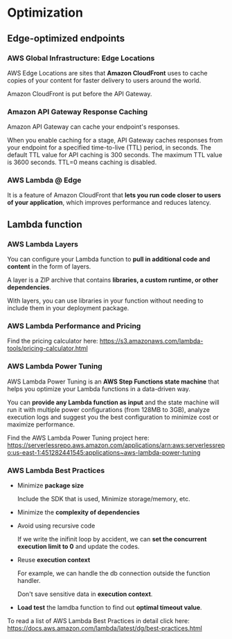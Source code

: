 # Optimization

## Edge-optimized endpoints

### AWS Global Infrastructure: Edge Locations

AWS Edge Locations are sites that **Amazon CloudFront** uses to cache copies of your content for faster delivery to users around the world.

Amazon CloudFront is put before the API Gateway.

### Amazon API Gateway Response Caching

Amazon API Gateway can cache your endpoint's responses.

When you enable caching for a stage, API Gateway caches responses from your endpoint for a specified time-to-live (TTL) period, in seconds. The default TTL value for API caching is 300 seconds. The maximum TTL value is 3600 seconds. TTL=0 means caching is disabled.

### AWS Lambda @ Edge

It is a feature of Amazon CloudFront that **lets you run code closer to users of your application**, which improves performance and reduces latency.

## Lambda function

### AWS Lambda Layers

You can configure your Lambda function to **pull in additional code and content** in the form of layers.

A layer is a ZIP archive that contains **libraries, a custom runtime, or other dependencies**.

With layers, you can use libraries in your function without needing to include them in your deployment package.

### AWS Lambda Performance and Pricing

Find the pricing calculator here: https://s3.amazonaws.com/lambda-tools/pricing-calculator.html

### AWS Lambda Power Tuning

AWS Lambda Power Tuning is an **AWS Step Functions state machine** that helps you optimize your Lambda functions in a data-driven way.

You can **provide any Lambda function as input** and the state machine will run it with multiple power configurations (from 128MB to 3GB), analyze execution logs and suggest you the best configuration to minimize cost or maximize performance.

Find the AWS Lambda Power Tuning project here: https://serverlessrepo.aws.amazon.com/applications/arn:aws:serverlessrepo:us-east-1:451282441545:applications~aws-lambda-power-tuning

### AWS Lambda Best Practices

- Minimize **package size**

  Include the SDK that is used, Minimize storage/memory, etc.

- Minimize the **complexity of dependencies**

- Avoid using recursive code

  If we write the inifinit loop by accident, we can **set the concurrent execution limit to 0** and update the codes.

- Reuse **execution context**

  For example, we can handle the db connection outside the function handler.

  Don't save sensitive data in **execution context**.

- **Load test** the lamdba function to find out **optimal timeout value**.

To read a list of AWS Lambda Best Practices in detail click here: https://docs.aws.amazon.com/lambda/latest/dg/best-practices.html

